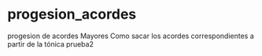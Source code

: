 # progesion_acordes
progesion de acordes Mayores
Como sacar los acordes correspondientes a partir de la tónica
prueba2
